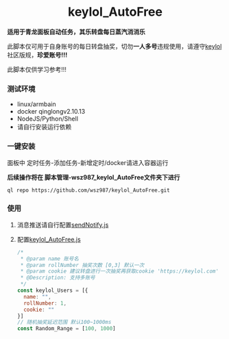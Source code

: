 <h1 align="center">
keylol_AutoFree
</h1>

**适用于青龙面板自动任务，其乐转盘每日蒸汽消消乐**

此脚本仅可用于自身账号的每日转盘抽奖，切勿**一人多号**违规使用，请遵守[keylol](https://keylol.com/) 社区版规，**珍爱账号!!!**

此脚本仅供学习参考!!!



### 测试环境

- linux/armbain
- docker qinglongv2.10.13
- NodeJS/Python/Shell
- 请自行安装运行依赖 

### **一键安装**
面板中 定时任务-添加任务-新增定时/docker请进入容器运行

**后续操作将在 脚本管理-wsz987_keylol_AutoFree文件夹下进行**
```
ql repo https://github.com/wsz987/keylol_AutoFree.git
```

### **使用**

1. 消息推送请自行配置[sendNotify.js](https://github.com/whyour/qinglong/tree/master/sample)

2. 配置[keylol_AutoFree.js](https://github.com/wsz987/keylol_AutoFree/blob/main/keylol_AutoFree.js)

   ```javascript
   /*
    * @param name 账号名
    * @param rollNumber 抽奖次数 [0,3] 默认一次
    * @param cookie 建议转盘进行一次抽奖再获取cookie 'https://keylol.com'
    * @Description: 支持多账号
    */
   const keylol_Users = [{
     name: "",
     rollNumber: 1,
     cookie: ""
   }]
   // 随机抽奖延迟范围 默认100~1000ms
   const Random_Range = [100, 1000]
   ```

